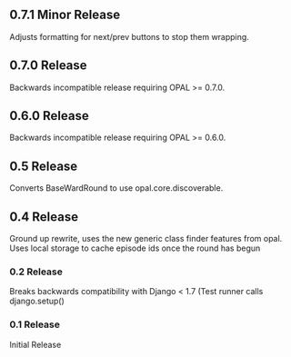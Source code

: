 ## 0.7.1 Minor Release

Adjusts formatting for next/prev buttons to stop them wrapping.

## 0.7.0 Release

Backwards incompatible release requiring OPAL >= 0.7.0.

## 0.6.0 Release

Backwards incompatible release requiring OPAL >= 0.6.0.

## 0.5 Release

Converts BaseWardRound to use opal.core.discoverable.

## 0.4 Release

Ground up rewrite, uses the new generic class finder features from opal. Uses local
storage to cache episode ids once the round has begun

### 0.2 Release

Breaks backwards compatibility with Django < 1.7 (Test runner calls django.setup()

### 0.1 Release

Initial Release
